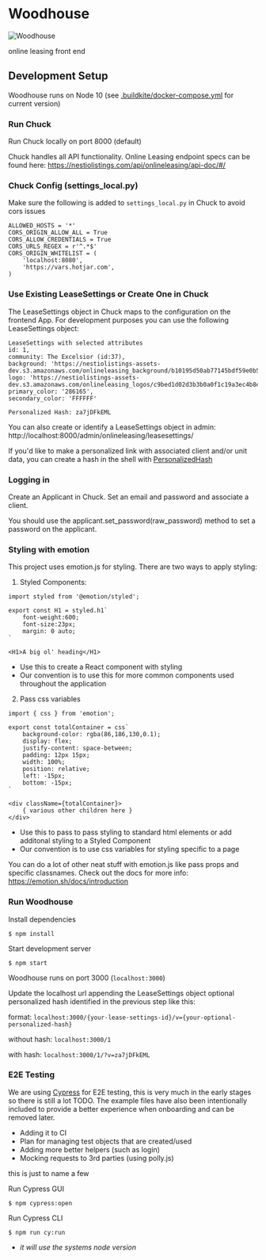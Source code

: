 # Woodhouse

![Woodhouse](https://i2.wp.com/www.bubbleblabber.com/wp-content/uploads/2015/06/Woodhouse.jpg)

online leasing front end

## Development Setup

Woodhouse runs on Node 10 (see [.buildkite/docker-compose.yml](.buildkite/docker-compose.yml) for current version)

### Run Chuck

Run Chuck locally on port 8000 (default)

Chuck handles all API functionality. Online Leasing endpoint specs can be found here:
https://nestiolistings.com/api/onlineleasing/api-doc/#/

### Chuck Config (settings_local.py)

Make sure the following is added to `settings_local.py` in Chuck to avoid cors issues

    ALLOWED_HOSTS = '*'
    CORS_ORIGIN_ALLOW_ALL = True
    CORS_ALLOW_CREDENTIALS = True
    CORS_URLS_REGEX = r'^.*$'
    CORS_ORIGIN_WHITELIST = (
        'localhost:8080',
        'https://vars.hotjar.com',
    )


### Use Existing LeaseSettings or Create One in Chuck
 
 The LeaseSettings object in Chuck maps to the configuration on the frontend App. For development purposes you can use the following LeaseSettings object:

    LeaseSettings with selected attributes
    id: 1,
    community: The Excelsior (id:37),
    background: 'https://nestiolistings-assets-dev.s3.amazonaws.com/onlineleasing_background/b10195d50ab77145bdf59e0b54b2fe5d.png',
    logo: 'https://nestiolistings-assets-dev.s3.amazonaws.com/onlineleasing_logos/c9bed1d02d3b3b0a0f1c19a3ec4b8e9c.png',
    primary_color: '286165',
    secondary_color: 'FFFFFF'

    Personalized Hash: za7jDFkEML

You can also create or identify a LeaseSettings object in admin: http://localhost:8000/admin/onlineleasing/leasesettings/

If you'd like to make a personalized link with associated client and/or unit data, you can create a hash in the shell with [PersonalizedHash](https://github.com/Nestio/chuck/blob/d6eadddac786af3a0af4acdaf017f1c5fc64a954/chuck/onlineleasing/utils.py#L6)


### Logging in

Create an Applicant in Chuck. Set an email and password and associate a client.

You should use the applicant.set_password(raw_password) method to set a password on the applicant.

### Styling with emotion

This project uses emotion.js for styling. There are two ways to apply styling:

1. Styled Components:
```
import styled from '@emotion/styled';

export const H1 = styled.h1`
    font-weight:600;
    font-size:23px;
    margin: 0 auto;
`

<H1>A big ol' heading</H1>
```
- Use this to create a React component with styling
- Our convention is to use this for more common components used throughout the application
    
2. Pass css variables
```
import { css } from 'emotion';

export const totalContainer = css`
    background-color: rgba(86,186,130,0.1);
    display: flex;
    justify-content: space-between;
    padding: 12px 15px;
    width: 100%;
    position: relative;
    left: -15px;
    bottom: -15px;
`

<div className={totalContainer}>
    { various other children here }
</div>
```
- Use this to pass to pass styling to standard html elements or add additonal styling to a Styled Component
- Our convention is to use css variables for styling specific to a page

You can do a lot of other neat stuff with emotion.js like pass props and specific classnames. Check out the docs for more info: https://emotion.sh/docs/introduction

### Run Woodhouse

Install dependencies

    $ npm install

Start development server 

    $ npm start

Woodhouse runs on port 3000 (`localhost:3000`)

Update the localhost url appending the LeaseSettings object optional personalized hash identified in the previous step like this:

format: `localhost:3000/{your-lease-settings-id}/v={your-optional-personalized-hash}`

without hash: `localhost:3000/1`

with hash: `localhost:3000/1/?v=za7jDFkEML`


### E2E Testing

We are using [Cypress](https://docs.cypress.io/api/api/table-of-contents.html) for E2E testing, this is very much in the early stages so there is still a lot TODO. The example files have also been intentionally included to provide a better experience when onboarding and can be removed later.

- Adding it to CI
- Plan for managing test objects that are created/used
- Adding more better helpers (such as login)
- Mocking requests to 3rd parties (using polly.js)

this is just to name a few

Run Cypress GUI

    $ npm cypress:open

Run Cypress CLI 

    $ npm run cy:run
    
- _it will use the systems node version_
